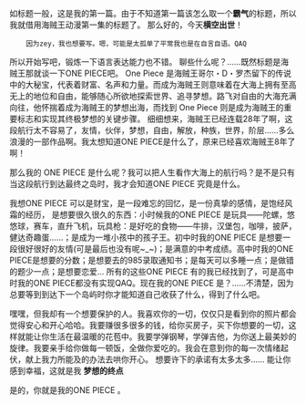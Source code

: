 如标题一般，这是我的第一篇。由于不知道第一篇该怎么取一个**霸气**的标题，所以我就借用海贼王动漫第一集的标题了。
那么好的，今天**横空出世**！

        因为zey，我也想要写。嗯，可能是太孤单了平常我也是在自言自语。QAQ  
所以开始写吧，锻炼一下语言表达能力也不错。  聊些什么呢？......既然标题是海贼王那就谈一下ONE PIECE吧。
One Piece 是海贼王哥尔・D・罗杰留下的传说中的大秘宝，代表着财富、名声和力量。而成为海贼王则意味着在大海上拥有至高无上的地位和自由，能够随心所欲地探索世界、追寻梦想。路飞对自由的大海充满向往，他怀揣着成为海贼王的梦想出海，而找到 One Piece 则是成为海贼王的重要标志和实现其终极梦想的关键步骤。  细细想来，海贼王已经连载28年了啊，这段航行太不容易了，友情，伙伴，梦想，自由，解放，种族，世界，阶层......多么浪漫的一部作品啊。我太想知道ONE PIECE是什么了，原来已经喜欢海贼王8年了啊！

那么我的 ONE PIECE 是什么呢？我可以把人生看作大海上的航行吗？是不是只有当这段航行到达最终之岛时，我才会知道ONE PIECE 究竟是什么。

我想ONE PIECE 可以是财宝，是一段难忘的回忆，是一份真挚的感情，是饱经风霜的经历， 是想要很久很久的东西：小时候我的ONE PIECE 是玩具——陀螺，悠悠球，赛车，直升飞机，玩具枪：是好吃的食物——牛排，汉堡包，咖啡，披萨，健达奇趣蛋......；是成为一堆小孩中的孩子王。初中时我的ONE PIECE 是想要一段很好很好的友情(可是最后也没有呢~_~)；是满意的中考成绩。高中时我的ONE PIECE是想要的分数；是想要去的985录取通知书；是每天可以多睡一点；是做错的题少一点；是想要恋爱...   所有的这些ONE PIECE 有的我已经找到了，可是高中时我的ONE PIECE都没有实现QAQ。现在我的ONE PIECE 是？......不清楚，因为总要等到到达下一个岛屿时你才能知道自己收获了什么，得到了什么吧。

嘿嘿，但我却有一个想要保护的人。我喜欢你的一切，仅仅只是看到你的照片都会觉得安心和开心哈哈。我要赚很多很多的钱，给你买房子，买下你想要的一切，这样就能让你生活在最温暖的花苞中。我要学弹钢琴，学弹吉他，为你送上最美妙的旋律。我要亲手给你做每一顿饭，全做你爱吃的。我会在意到你的每一次情绪起伏，献上我力所能及的办法去哄你开心。 想要许下的承诺有太多太多...... 能让你感到幸福，这就是我  **梦想的终点**   

是的，你就是我的ONE PIECE 。 
